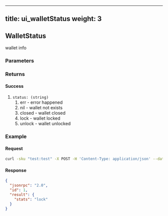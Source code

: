 
---
title: ui_walletStatus
weight: 3
---

## WalletStatus 
 wallet info

### Parameters

### Returns
#### Success
1. `status: (string)` 
   1. err - error happened
   2. nil - wallet not exists
   3. closed - wallet closed
   4. lock - wallet locked
   5. unlock - wallet unlocked


### Example
#### Request
```sh
curl -sku "test:test" -X POST -H 'Content-Type: application/json' --data '{"jsonrpc":"1.0","method":"ui_walletStatus","params":[],"id":1}' http://127.0.0.1:8130/api | jq

```
#### Response
```json
{                                                                                                                                       
  "jsonrpc": "2.0",                                                                                                                     
  "id": 1,                                                                                                                              
  "result": {                                                                                                                           
    "stats": "lock"                                                                                                                     
  }                                                                                                                                     
}
```


